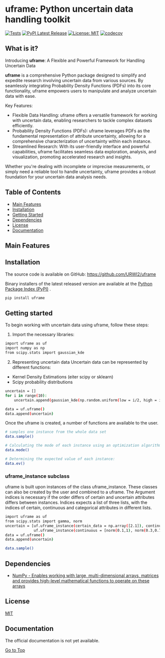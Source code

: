 # uframe: Python uncertain data handling toolkit
[![Tests](https://github.com/URWI2/uframe/actions/workflows/tests.yml/badge.svg)](https://github.com/URWI2/uframe/actions/workflows/tests.yml)
[![PyPI Latest Release](https://img.shields.io/pypi/v/uframe.svg)](https://pypi.org/project/uframe/)
[![License: MIT](https://img.shields.io/badge/License-MIT-yellow.svg)](https://opensource.org/licenses/MIT)
[![codecov](https://codecov.io/gh/URWI2/uframe/branch/main/graph/badge.svg?token=BQJ6FYZIWR)](https://codecov.io/gh/URWI2/uframe)

## What is it?

Introducing **uframe**: A Flexible and Powerful Framework for Handling Uncertain Data

**uframe** is a comprehensive Python package designed to simplify and expedite research involving uncertain data from various sources.
By seamlessly integrating Probability Density Functions (PDFs) into its core functionality, uframe empowers users to manipulate and analyze uncertain data with ease.

Key Features:

- Flexible Data Handling: uframe offers a versatile framework for working with uncertain data, enabling researchers to tackle complex datasets efficiently.
- Probability Density Functions (PDFs): uframe leverages PDFs as the fundamental representation of attribute uncertainty, allowing for a comprehensive characterization of uncertainty within each instance.
- Streamlined Research: With its user-friendly interface and powerful capabilities, uframe facilitates seamless data exploration, analysis, and visualization, promoting accelerated research and insights.

Whether you're dealing with incomplete or imprecise measurements, or simply need a reliable tool to handle uncertainty, uframe provides a robust foundation for your uncertain data analysis needs.

## Table of Contents

- [Main Features](#main-features)
- [Installation](#Installation)
- [Getting Started](#Getting-started)
- [Dependencies](#dependencies)
- [License](#license)
- [Documentation](#documentation)

## Main Features


## Installation
The source code is available on GitHub:
https://github.com/URWI2/uframe

Binary installers of the latest released version are available at the [Python
Package Index (PyPI)](https://pypi.org/project/uframe) .


```sh
pip install uframe
```


## Getting started


To begin working with uncertain data using uframe, follow these steps:

1. Import the necessary libraries:
```sh
import uframe as uf 
import numpy as np
from scipy.stats import gaussian_kde
```
2. Representing uncertain data
Uncertain data can be represented by different functions: 
- Kernel Density Estimations (eiter scipy or sklearn)
- Scipy probability distributions 

```sh
uncertain = []
for i in range(10): 
    uncertain.append(gaussian_kde(np.random.uniform(low = i/2, high = i+1, size= 100)))

data = uf.uframe()
data.append(uncertain)
```

Once the uframe is created, a number of functions are available to the user. 

```sh
# samples one instance from the whole data set
data.sample()

# Calculating the mode of each instance using an optimization algorithm
data.mode()

# Determining the expected value of each instance:
data.ev()

```




### uframe_instance subclass 
uframe is built upon instances of the class uframe_instance. These classes can also be created by the user and combined to a uframe. 
The Argument indices is necessary if the order differs of certain and uncertain attributes differs between instances. 
Indices expects a list of three lists, with the indices of certain, continuous and categorical attributes in different lists.  
```sh
import uframe as uf
from scipy.stats import gamma, norm
uncertain = [uf.uframe_instance(certain_data = np.array([2.1]), continuous = [norm(0.2,1), gamma(0.3)], indices = [[1],[0,2],[]]),
             uf.uframe_instance(continuous = [norm(0.1,1), norm(0.3,0.7), gamma(1)], indices = [[],[1,0,2],[]])]
data = uf.uframe()
data.append(uncertain)

data.sample()
```




## Dependencies
- [NumPy - Enables working with large, multi-dimensional arrays, matrices and provides high-level mathematical functions to operate on these arrays](https://www.numpy.org)


## License
[MIT](LICENSE)

## Documentation
The official documentation is not yet available. 

[Go to Top](#table-of-contents)
